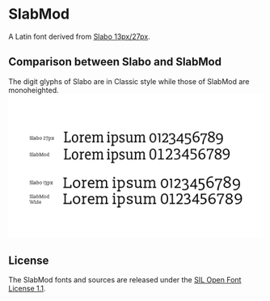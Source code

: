 # SlabMod
A Latin font derived from [Slabo 13px/27px](https://github.com/TiroTypeworks/Slabo).

## Comparison between Slabo and SlabMod
The digit glyphs of Slabo are in Classic style while those of SlabMod are monoheighted.
![](https://github.com/lxgw/SlabMod/raw/main/Comparison.png)

## License
The SlabMod fonts and sources are released under the [SIL Open Font License 1.1](https://github.com/lxgw/SlabMod/blob/main/License.txt).
